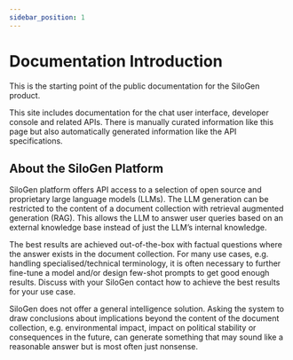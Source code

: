 ```yaml
---
sidebar_position: 1
---
```


# Documentation Introduction

This is the starting point of the public documentation for the SiloGen product.

This site includes documentation for the chat user interface, developer console and related APIs. There is manually curated information like this page but also automatically generated information like the API specifications.

## About the SiloGen Platform

SiloGen platform offers API access to a selection of open source and proprietary large language models (LLMs). The LLM generation can be restricted to the content of a document collection with retrieval augmented generation (RAG). This allows the LLM to answer user queries based on an external knowledge base instead of just the LLM’s internal knowledge.

The best results are achieved out-of-the-box with factual questions where the answer exists in the document collection. For many use cases, e.g. handling specialised/technical terminology, it is often necessary to further fine-tune a model and/or design few-shot prompts to get good enough results. Discuss with your SiloGen contact how to achieve the best results for your use case.

SiloGen does not offer a general intelligence solution. Asking the system to draw conclusions about implications beyond the content of the document collection, e.g. environmental impact, impact on political stability or consequences in the future, can generate something that may sound like a reasonable answer but is most often just nonsense.
